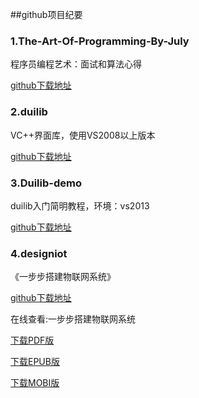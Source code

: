 ##github项目纪要

### 1.The-Art-Of-Programming-By-July
程序员编程艺术：面试和算法心得

[github下载地址](https://github.com/julycoding/The-Art-Of-Programming-By-July.git)

### 2.duilib
VC++界面库，使用VS2008以上版本

[github下载地址](https://github.com/duilib/duilib.git)

### 3.Duilib-demo
duilib入门简明教程，环境：vs2013

[github下载地址](https://github.com/iomato/Duilib-demo.git)

### 4.designiot
 《一步步搭建物联网系统》

[github下载地址](https://github.com/phodal/designiot.git)

在线查看:一步步搭建物联网系统

[下载PDF版](http://designiot.phodal.com/build/iot.pdf)

[下载EPUB版](http://designiot.phodal.com/build/designiot.epub)

[下载MOBI版](http://designiot.phodal.com/build/designiot.mobi)
